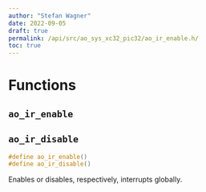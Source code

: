 ```yaml
---
author: "Stefan Wagner"
date: 2022-09-05
draft: true
permalink: /api/src/ao_sys_xc32_pic32/ao_ir_enable.h/
toc: true
---
```


# Functions

## `ao_ir_enable`
## `ao_ir_disable`

```c
#define ao_ir_enable()
#define ao_ir_disable()
```

Enables or disables, respectively, interrupts globally.
